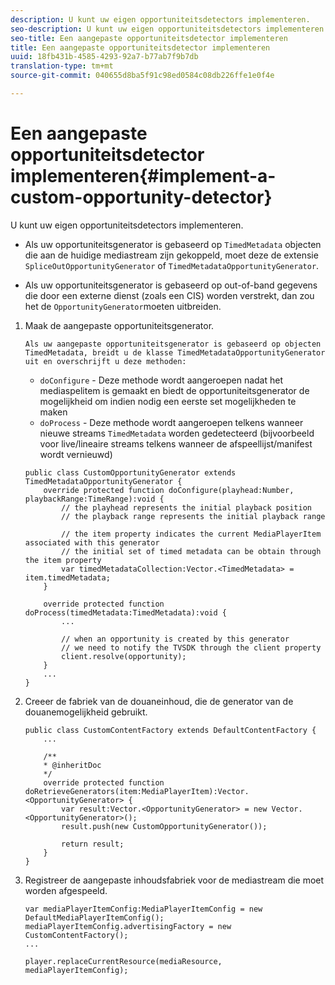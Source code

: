 ```yaml
---
description: U kunt uw eigen opportuniteitsdetectors implementeren.
seo-description: U kunt uw eigen opportuniteitsdetectors implementeren.
seo-title: Een aangepaste opportuniteitsdetector implementeren
title: Een aangepaste opportuniteitsdetector implementeren
uuid: 18fb431b-4585-4293-92a7-b77ab7f9b7db
translation-type: tm+mt
source-git-commit: 040655d8ba5f91c98ed0584c08db226ffe1e0f4e

---
```



# Een aangepaste opportuniteitsdetector implementeren{#implement-a-custom-opportunity-detector}

U kunt uw eigen opportuniteitsdetectors implementeren.

* Als uw opportuniteitsgenerator is gebaseerd op `TimedMetadata` objecten die aan de huidige mediastream zijn gekoppeld, moet deze de extensie `SpliceOutOpportunityGenerator` of `TimedMetadataOpportunityGenerator`.

* Als uw opportuniteitsgenerator is gebaseerd op out-of-band gegevens die door een externe dienst (zoals een CIS) worden verstrekt, dan zou het de `OpportunityGenerator`moeten uitbreiden.

1. Maak de aangepaste opportuniteitsgenerator.

       Als uw aangepaste opportuniteitsgenerator is gebaseerd op objecten TimedMetadata, breidt u de klasse TimedMetadataOpportunityGenerator uit en overschrijft u deze methoden:
   
   * `doConfigure` - Deze methode wordt aangeroepen nadat het mediaspelitem is gemaakt en biedt de opportuniteitsgenerator de mogelijkheid om indien nodig een eerste set mogelijkheden te maken
   * `doProcess` - Deze methode wordt aangeroepen telkens wanneer nieuwe streams `TimedMetadata` worden gedetecteerd (bijvoorbeeld voor live/lineaire streams telkens wanneer de afspeellijst/manifest wordt vernieuwd)

   ```
   public class CustomOpportunityGenerator extends TimedMetadataOpportunityGenerator { 
       override protected function doConfigure(playhead:Number, playbackRange:TimeRange):void { 
           // the playhead represents the initial playback position 
           // the playback range represents the initial playback range 
   
           // the item property indicates the current MediaPlayerItem associated with this generator 
           // the initial set of timed metadata can be obtain through the item property 
           var timedMetadataCollection:Vector.<TimedMetadata> = item.timedMetadata; 
       } 
   
       override protected function doProcess(timedMetadata:TimedMetadata):void { 
           ... 
   
           // when an opportunity is created by this generator 
           // we need to notify the TVSDK through the client property 
           client.resolve(opportunity); 
       }  
       ... 
   }
   ```

1. Creeer de fabriek van de douaneinhoud, die de generator van de douanemogelijkheid gebruikt.

   ```
   public class CustomContentFactory extends DefaultContentFactory { 
       ... 
   
       /** 
       * @inheritDoc 
       */ 
       override protected function doRetrieveGenerators(item:MediaPlayerItem):Vector.<OpportunityGenerator> { 
           var result:Vector.<OpportunityGenerator> = new Vector.<OpportunityGenerator>(); 
           result.push(new CustomOpportunityGenerator()); 
   
           return result; 
       } 
   }
   ```

1. Registreer de aangepaste inhoudsfabriek voor de mediastream die moet worden afgespeeld.

   ```
   var mediaPlayerItemConfig:MediaPlayerItemConfig = new DefaultMediaPlayerItemConfig(); 
   mediaPlayerItemConfig.advertisingFactory = new CustomContentFactory(); 
   ... 
   
   player.replaceCurrentResource(mediaResource, mediaPlayerItemConfig);
   ```


